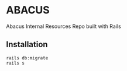 # ABACUS

Abacus Internal Resources Repo built with Rails

## Installation
```
rails db:migrate
rails s
```